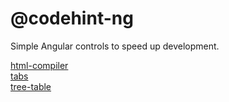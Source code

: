 # @codehint-ng

Simple Angular controls to speed up development.

[html-compiler](https://github.com/codehint-ng/ng-controls/tree/master/projects/html-compiler)  
[tabs](https://github.com/codehint-ng/ng-controls/tree/master/projects/tabs)  
[tree-table](https://github.com/codehint-ng/ng-controls/tree/master/projects/tree-table) 
